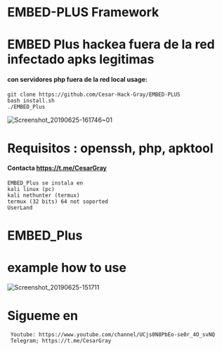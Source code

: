 # EMBED-PLUS Framework
# EMBED Plus hackea fuera de la red infectado apks legitimas
#### con servidores php fuera de la red local usage:

    git clone https://github.com/Cesar-Hack-Gray/EMBED-PLUS
    bash install.sh
    ./EMBED_Plus
    
  ![Screenshot_20190625-161746~01](https://user-images.githubusercontent.com/46208706/60137733-20d79080-9765-11e9-8a1e-3ab8059abad9.png)

 # Requisitos : openssh, php, apktool
 #### Contacta https://t.me/CesarGray
 
 
    EMBED_Plus se instala en
    kali linux (pc)
    kali nethunter (termux)
    termux (32 bits) 64 not soported
    UserLand 
    
  # EMBED_Plus 
  # example how to use
  ![Screenshot_20190625-151711](https://user-images.githubusercontent.com/46208706/60137793-4c5a7b00-9765-11e9-87f0-6e6f62062462.png)
# Sigueme en
    
     Youtube: https://www.youtube.com/channel/UCjs0N8PbEo-se0r_4O_svNQ
     Telegram; https://t.me/CesarGray
